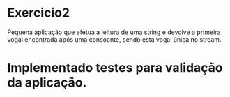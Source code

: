 # Exercicio2

Pequena aplicação que efetua a leitura de uma string e devolve a primeira vogal encontrada após uma consoante, sendo esta vogal única no stream.

# Implementado testes para validação da aplicação.
